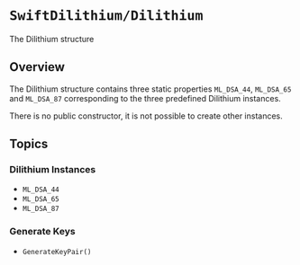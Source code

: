 # ``SwiftDilithium/Dilithium``

The Dilithium structure

## Overview

The Dilithium structure contains three static properties `ML_DSA_44`, `ML_DSA_65` and `ML_DSA_87`
corresponding to the three predefined Dilithium instances.

There is no public constructor, it is not possible to create other instances.

## Topics

### Dilithium Instances

- ``ML_DSA_44``
- ``ML_DSA_65``
- ``ML_DSA_87``

### Generate Keys

- ``GenerateKeyPair()``

